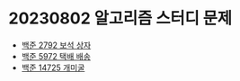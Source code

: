# 20230802 알고리즘 스터디 문제

- [백준 2792 보석 상자](https://www.acmicpc.net/problem/2792)
- [백준 5972 택배 배송](https://www.acmicpc.net/problem/5972)
- [백준 14725 개미굴](https://www.acmicpc.net/problem/14725)
